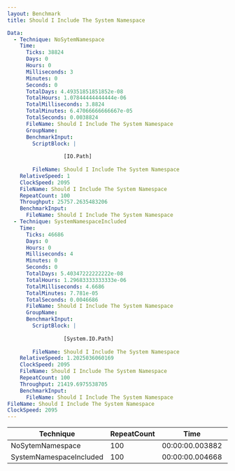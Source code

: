```yaml
---
layout: Benchmark
title: Should I Include The System Namespace

Data: 
  - Technique: NoSytemNamespace
    Time: 
      Ticks: 38824
      Days: 0
      Hours: 0
      Milliseconds: 3
      Minutes: 0
      Seconds: 0
      TotalDays: 4.49351851851852e-08
      TotalHours: 1.07844444444444e-06
      TotalMilliseconds: 3.8824
      TotalMinutes: 6.47066666666667e-05
      TotalSeconds: 0.0038824
      FileName: Should I Include The System Namespace
      GroupName: 
      BenchmarkInput: 
        ScriptBlock: |
          
                  [IO.Path]
              
        FileName: Should I Include The System Namespace
    RelativeSpeed: 1
    ClockSpeed: 2095
    FileName: Should I Include The System Namespace
    RepeatCount: 100
    Throughput: 25757.2635483206
    BenchmarkInput: 
      FileName: Should I Include The System Namespace
  - Technique: SystemNamespaceIncluded
    Time: 
      Ticks: 46686
      Days: 0
      Hours: 0
      Milliseconds: 4
      Minutes: 0
      Seconds: 0
      TotalDays: 5.40347222222222e-08
      TotalHours: 1.29683333333333e-06
      TotalMilliseconds: 4.6686
      TotalMinutes: 7.781e-05
      TotalSeconds: 0.0046686
      FileName: Should I Include The System Namespace
      GroupName: 
      BenchmarkInput: 
        ScriptBlock: |
          
                  [System.IO.Path]
              
        FileName: Should I Include The System Namespace
    RelativeSpeed: 1.2025036060169
    ClockSpeed: 2095
    FileName: Should I Include The System Namespace
    RepeatCount: 100
    Throughput: 21419.6975538705
    BenchmarkInput: 
      FileName: Should I Include The System Namespace
FileName: Should I Include The System Namespace
ClockSpeed: 2095
---
```





|Technique              |RepeatCount|Time           |RelativeSpeed|Throughput|
|-----------------------|-----------|---------------|-------------|----------|
|NoSytemNamespace       |100        |00:00:00.003882|1x           |25757.26/s|
|SystemNamespaceIncluded|100        |00:00:00.004668|1.2x         |21419.7/s |

